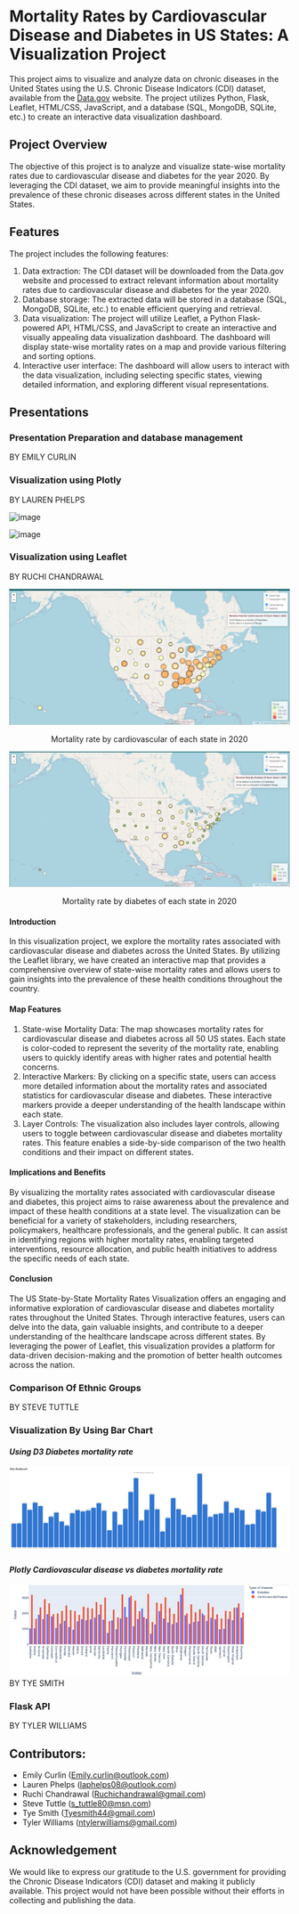 
# Mortality Rates by Cardiovascular Disease and Diabetes in US States: A Visualization Project

This project aims to visualize and analyze data on chronic diseases in the United States using the U.S. Chronic Disease Indicators (CDI) dataset, available from the [Data.gov](https://catalog.data.gov/dataset/u-s-chronic-disease-indicators-cdi) website. The project utilizes Python, Flask, Leaflet, HTML/CSS, JavaScript, and a database (SQL, MongoDB, SQLite, etc.) to create an interactive data visualization dashboard.
## Project Overview
The objective of this project is to analyze and visualize state-wise mortality rates due to cardiovascular disease and diabetes for the year 2020. By leveraging the CDI dataset, we aim to provide meaningful insights into the prevalence of these chronic diseases across different states in the United States.
## Features
The project includes the following features:
1. Data extraction: The CDI dataset will be downloaded from the Data.gov website and processed to extract relevant information about mortality rates due to cardiovascular disease and diabetes for the year 2020.
2. Database storage: The extracted data will be stored in a database (SQL, MongoDB, SQLite, etc.) to enable efficient querying and retrieval.
3. Data visualization: The project will utilize Leaflet, a Python Flask-powered API, HTML/CSS, and JavaScript to create an interactive and visually appealing data visualization dashboard. The dashboard will display state-wise mortality rates on a map and provide various filtering and sorting options.
4. Interactive user interface: The dashboard will allow users to interact with the data visualization, including selecting specific states, viewing detailed information, and exploring different visual representations.

## Presentations
### Presentation Preparation and database management
BY EMILY CURLIN




### Visualization using Plotly
BY LAUREN PHELPS

![image](https://github.com/lphelpspittman/Project_3/assets/127759770/ef774644-8908-40e4-a405-03a6865cd161)

![image](https://github.com/lphelpspittman/Project_3/assets/127759770/ef52432d-b19e-4b54-836e-05d12711e598)




### Visualization using Leaflet 
BY RUCHI CHANDRAWAL

![Cardiovascular](Images/Ruchi_cardiovascular.png)
<p align="center">Mortality rate by cardiovascular of each state in 2020</p>  

![Diabetes](Images/Ruchi_diabetes.png)
<p align="center">Mortality rate by diabetes of each state in 2020</p>

#### Introduction
In this visualization project, we explore the mortality rates associated with cardiovascular disease and diabetes across the United States. By utilizing the Leaflet library, we have created an interactive map that provides a comprehensive overview of state-wise mortality rates and allows users to gain insights into the prevalence of these health conditions throughout the country.
#### Map Features
1. State-wise Mortality Data: The map showcases mortality rates for cardiovascular disease and diabetes across all 50 US states. Each state is color-coded to represent the severity of the mortality rate, enabling users to quickly identify areas with higher rates and potential health concerns.
2. Interactive Markers: By clicking on a specific state, users can access more detailed information about the mortality rates and associated statistics for cardiovascular disease and diabetes. These interactive markers provide a deeper understanding of the health landscape within each state.
3. Layer Controls: The visualization also includes layer controls, allowing users to toggle between cardiovascular disease and diabetes mortality rates. This feature enables a side-by-side comparison of the two health conditions and their impact on different states.

#### Implications and Benefits
By visualizing the mortality rates associated with cardiovascular disease and diabetes, this project aims to raise awareness about the prevalence and impact of these health conditions at a state level. The visualization can be beneficial for a variety of stakeholders, including researchers, policymakers, healthcare professionals, and the general public. It can assist in identifying regions with higher mortality rates, enabling targeted interventions, resource allocation, and public health initiatives to address the specific needs of each state.

#### Conclusion
The US State-by-State Mortality Rates Visualization offers an engaging and informative exploration of cardiovascular disease and diabetes mortality rates throughout the United States. Through interactive features, users can delve into the data, gain valuable insights, and contribute to a deeper understanding of the healthcare landscape across different states. By leveraging the power of Leaflet, this visualization provides a platform for data-driven decision-making and the promotion of better health outcomes across the nation.

### Comparison Of Ethnic Groups
BY STEVE TUTTLE




### Visualization By Using Bar Chart
####  *Using D3 Diabetes mortality rate*
![](https://github.com/lphelpspittman/Project_3/blob/main/Images/d3_not_readable.png)

#### *Plotly Cardiovascular disease vs diabetes mortality rate*
![](https://github.com/lphelpspittman/Project_3/blob/main/Images/plotly.png)
BY TYE SMITH

### Flask API
BY TYLER WILLIAMS


## Contributors: 
* Emily Curlin (Emily.curlin@outlook.com)
* Lauren Phelps (laphelps08@outlook.com)
* Ruchi Chandrawal (Ruchichandrawal@gmail.com)
* Steve Tuttle (s_tuttle80@msn.com)
* Tye Smith (Tyesmith44@gmail.com)
* Tyler Williams (ntylerwilliams@gmail.com)



## Acknowledgement
We would like to express our gratitude to the U.S. government for providing the Chronic Disease Indicators (CDI) dataset and making it publicly available. This project would not have been possible without their efforts in collecting and publishing the data.



